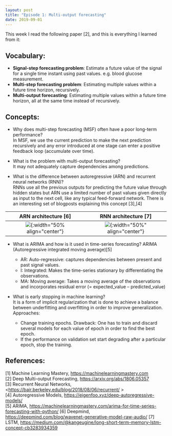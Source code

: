 ```yaml
---
layout: post
title: "Episode 1: Multi-output forecasting"
date: 2019-09-01
---
```


This week I read the following paper [2], and this is everything I learned from it:  

## Vocabulary:  

+ **Signal-step forecasting problem**: Estimate a future value of the signal for a single time instant using past values. e.g. blood glucose measurement.  
+ **Multi-step forecasting problem**: Estimating multiple values within a future time horizon, recursively.  
+ **Multi-output forecasting**: Estimating multiple values within a future time horizon, all at the same time instead of   recursively.  

## Concepts:  
+ Why does multi-step forecasting (MSF) often have a poor long-term performance?  
In MSF, we use the current prediction to make the next prediction recursively and any error introduced at one stage can enter a positive feedback loop (accumulate over time).
  
+ What is the problem with multi-output forecasting?  
It may not adequately capture dependencies among predictions.
  
+ What is the difference between autoregressive (ARN) and recurrent neural networks (RNN)?   
RNNs use all the previous outputs for predicting the future value through hidden states but ARN use a limited number of past values given directly as input to the next cell, like any typical feed-forward network. There is an interesting set of blogposts explaining this concept [3],[4] 

ARN architecture [6]       |  RNN architecture [7]
:-------------------------:|:-------------------------:
![](https://storage.googleapis.com/deepmind-live-cms/documents/BlogPost-Fig2-Anim-160908-r01.gif){:width="50% align="center"} |  ![](https://miro.medium.com/max/1722/1*SAuwuiKBhzR4tBhr54mYkA.png){:width="50%" align="center"}

+ What is ARIMA and how is it used in time-series forecasting? ARIMA (Autoregressive integrated moving average)[5] 
    * AR:  Auto-regressive: captures dependencies between present and past signal values.
    * I: Integrated: Makes the time-series stationary by differentiating the observations. 
    * MA: Moving average: Takes a moving average of the observations and incorporates residual error (= expected_value –    predicted_value)
    
 + What is early stopping in machine learning?  
 It is a form of implicit regularization that is done to achieve a balance between underfitting and overfitting in order to improve generalization. Approaches:
    - Change training epochs. Drawback: One has to train and discard several models for each value of epoch in order to find the best epoch.
    - If the performance on validation set start degrading after a particular epoch, stop the training.  
  
  
## References:
[1] Machine Learning Mastery, <https://machinelearningmastery.com>  
[2] Deep Multi-output Forecasting, <https://arxiv.org/abs/1806.05357>    
[3] Recurrent Neural Networks, <https://bair.berkeley.edu/blog/2018/08/06/recurrent/ >  
[4] Autoregressive Models, <https://eigenfoo.xyz/deep-autoregressive-models/>  
[5] ARIMA, <https://machinelearningmastery.com/arima-for-time-series-forecasting-with-python/> 
[6] Deepmind, <https://deepmind.com/blog/wavenet-generative-model-raw-audio/> 
[7] LSTM, <https://medium.com/@kangeugine/long-short-term-memory-lstm-concept-cb3283934359>
 





